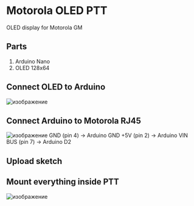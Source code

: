 # Motorola OLED PTT
OLED display for Motorola GM

## Parts
1. Arduino Nano
2. OLED 128x64

## Connect OLED to Arduino
![изображение](https://user-images.githubusercontent.com/90838159/145757862-0016dfb5-ac73-4d00-b8e4-ae5f11753f00.png)

## Connect Arduino to Motorola RJ45
![изображение](https://user-images.githubusercontent.com/90838159/145759883-675e5617-ba00-4afe-91cb-e947501624d3.png)
GND (pin 4) -> Arduino GND
+5V (pin 2) -> Arduino VIN
BUS (pin 7) -> Arduino D2

## Upload sketch

## Mount everything inside PTT

![изображение](https://user-images.githubusercontent.com/90838159/145760664-bc75f643-f23b-47a3-9015-0813f3982172.png)


